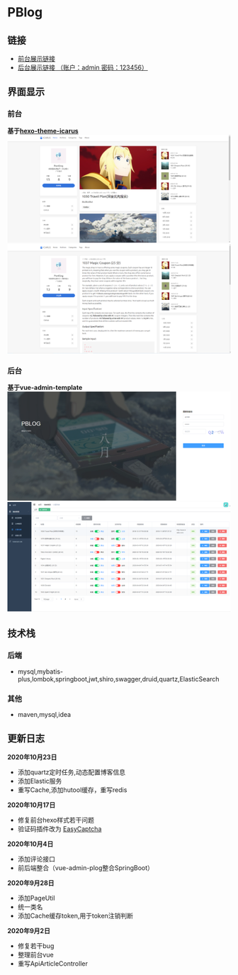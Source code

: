 # PBlog
## 链接
- [前台展示链接](http://39.106.97.88:80) 
- [后台展示链接 （账户：admin 密码：123456）](http://39.106.97.88:80/admin/index)  
## 界面显示
### 前台
**基于[hexo-theme-icarus](https://github.com/ppoffice/hexo-theme-icarus)**
![markdown](./images/fc6233ade79e0d5e5723c7f87a65700.png)
![markdown](./images/4f5d267468cfba4f2ad0cb2ee7d9dd9.png)
### 后台
**基于vue-admin-template**
![markdown](./images/4f5d267468cfba4f2ad0cb2ee7d9dxa.png)
![markdown](./images/4f5d267468cfba4f2ad0cb2ee7d94h2.jpg)
## 技术栈
### 后端
- mysql,mybatis-plus,lombok,springboot,jwt,shiro,swagger,druid,quartz,ElasticSearch
### 其他
- maven,mysql,idea
## 更新日志
**2020年10月23日**
- 添加quartz定时任务,动态配置博客信息
- 添加Elastic服务
- 重写Cache,添加hutool缓存，重写redis

**2020年10月17日**
- 修复前台hexo样式若干问题
- 验证码插件改为 [EasyCaptcha](https://gitee.com/whvse/EasyCaptcha)

**2020年10月4日**
- 添加评论接口
- 前后端整合（vue-admin-plog整合SpringBoot）

**2020年9月28日**
- 添加PageUtil
- 统一类名
- 添加Cache缓存token,用于token注销判断

**2020年9月2日**
-  修复若干bug
-  整理前台vue
-  重写ApiArticleController
